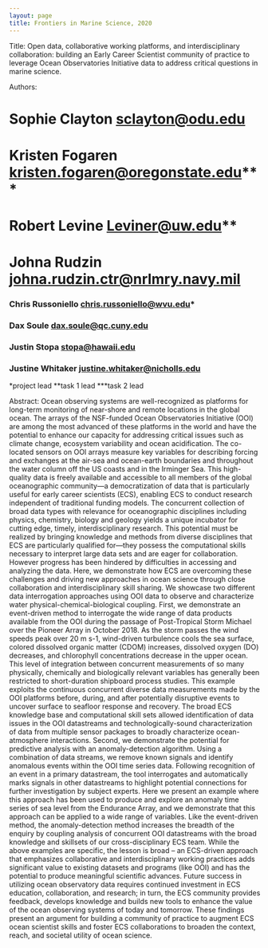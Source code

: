 ```yaml
---
layout: page
title: Frontiers in Marine Science, 2020
---
```


Title:
Open data, collaborative working platforms, and interdisciplinary collaboration: building an Early Career Scientist community of practice to leverage Ocean Observatories Initiative data to address critical questions in marine science.

Authors:

# Sophie Clayton sclayton@odu.edu
# Kristen Fogaren kristen.fogaren@oregonstate.edu***
# Robert Levine Leviner@uw.edu**
# Johna Rudzin johna.rudzin.ctr@nrlmry.navy.mil
### Chris Russoniello chris.russoniello@wvu.edu*
### Dax Soule dax.soule@qc.cuny.edu
### Justin Stopa stopa@hawaii.edu
### Justine Whitaker justine.whitaker@nicholls.edu

*project lead
**task 1 lead
***task 2 lead

Abstract:
Ocean observing systems are well-recognized as platforms for long-term monitoring of near-shore and remote locations in the global ocean. The arrays of the NSF-funded Ocean Observatories Initiative (OOI) are among the most advanced of these platforms in the world and have the potential to enhance our capacity for addressing critical issues such as climate change, ecosystem variability and ocean acidification. The co-located sensors on OOI arrays measure key variables for describing forcing and exchanges at the air-sea and ocean-earth boundaries and throughout the water column off the US coasts and in the Irminger Sea. This high-quality data is freely available and accessible to all members of the global oceanographic community—a democratization of data that is particularly useful for early career scientists (ECS), enabling ECS to conduct research independent of traditional funding models. The concurrent collection of broad data types with relevance for oceanographic disciplines including physics, chemistry, biology and geology yields a unique incubator for cutting edge, timely, interdisciplinary research. This potential must be realized by bringing knowledge and methods from diverse disciplines that ECS are particularly qualified for—they possess the computational skills necessary to interpret large data sets and are eager for collaboration. However progress has been hindered by difficulties in accessing and analyzing the data. Here, we demonstrate how ECS are overcoming these challenges and driving new approaches in ocean science through close collaboration and interdisciplinary skill sharing. We showcase two different data interrogation approaches using OOI data to observe and characterize water physical-chemical-biological coupling.
First, we demonstrate an event-driven method to interrogate the wide range of data products available from the OOI during the passage of Post-Tropical Storm Michael over the Pioneer Array in October 2018. As the storm passes the wind speeds peak over 20 m s-1, wind-driven turbulence cools the sea surface, colored dissolved organic matter (CDOM) increases, dissolved oxygen (DO) decreases, and chlorophyll concentrations decrease in the upper ocean. This level of integration between concurrent measurements of so many physically, chemically and biologically relevant variables has generally been restricted to short-duration shipboard process studies. This example exploits the continuous concurrent diverse data measurements made by the OOI platforms before, during, and after potentially disruptive events to uncover surface to seafloor response and recovery. The broad ECS knowledge base and computational skill sets allowed identification of data issues in the OOI datastreams and technologically-sound characterization of data from multiple sensor packages to broadly characterize ocean-atmosphere interactions.
Second, we demonstrate the potential for predictive analysis with an anomaly-detection algorithm. Using a combination of data streams, we remove known signals and identify anomalous events within the OOI time series data. Following recognition of an event in a primary datastream, the tool interrogates and automatically marks signals in other datastreams to highlight potential connections for further investigation by subject experts. Here we present an example where this approach has been used to produce and explore an anomaly time series of sea level from the Endurance Array, and we demonstrate that this approach can be applied to a wide range of variables. Like the event-driven method, the anomaly-detection method increases the breadth of the enquiry by coupling analysis of concurrent OOI datastreams with the broad knowledge and skillsets of our cross-disciplinary ECS team.
While the above examples are specific, the lesson is broad – an ECS-driven approach that emphasizes collaborative and interdisciplinary working practices adds significant value to existing datasets and programs (like OOI) and has the potential to produce meaningful scientific advances. Future success in utilizing ocean observatory data requires continued investment in ECS education, collaboration, and research; in turn, the ECS community provides feedback, develops knowledge and builds new tools to enhance the value of the ocean observing systems of today and tomorrow. These findings present an argument for building a community of practice to augment ECS ocean scientist skills and foster ECS collaborations to broaden the context, reach, and societal utility of ocean science.
